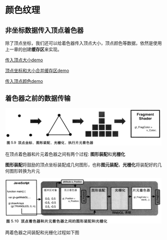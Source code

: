 # 颜色纹理

## 非坐标数据传入顶点着色器

除了顶点坐标，我们还可以给着色器传入顶点大小，顶点颜色等数据，依然是使用上一章的创建**缓存区**来实现。

[传入顶点大小demo](http://127.0.0.1:3000/chapter5/lesson1)

[顶点坐标和大小合并缓存区demo](http://127.0.0.1:3000/chapter5/lesson2)

[传入顶点颜色demo](http://127.0.0.1:3000/chapter5/lesson3)

## 着色器之前的数据传输

![webgl绘制过程](../../pic/webgl_process.png)

在顶点着色器和片元着色器之间有两个过程: **图形装配**和**光栅化**

**图形装配**将鼓励的顶点坐标装配成几何图形，也称**图元装配**，**光栅化**将装配好的几何图形转换为片元

![图形装配和光栅化](../../pic/geometric_rasterization.png)

两着色器之间装配和光栅化过程如下图